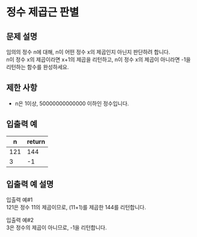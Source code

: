 # 정수 제곱근 판별


## 문제 설명
임의의 정수 n에 대해, n이 어떤 정수 x의 제곱인지 아닌지 판단하려 합니다.  
n이 정수 x의 제곱이라면 x+1의 제곱을 리턴하고, n이 정수 x의 제곱이 아니라면 -1을 리턴하는 함수를 완성하세요.

## 제한 사항
- n은 1이상, 50000000000000 이하인 정수입니다.

## 입출력 예
| n | return |
| --- | --- |
| 121 | 144 |
| 3 | -1 |

## 입출력 예 설명
입출력 예#1  
121은 정수 11의 제곱이므로, (11+1)를 제곱한 144를 리턴합니다.

입출력 예#2  
3은 정수의 제곱이 아니므로, -1을 리턴합니다.
